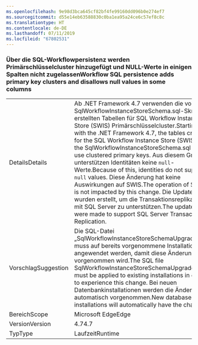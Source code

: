```yaml
---
ms.openlocfilehash: 9e98d3bca645cf82bf4fe99160dd096b0e274ef7
ms.sourcegitcommit: d55e14eb63588830c0ba1ea95a24ce6c57ef8c8c
ms.translationtype: HT
ms.contentlocale: de-DE
ms.lasthandoff: 07/11/2019
ms.locfileid: "67802531"
---
```

### <a name="workflow-sql-persistence-adds-primary-key-clusters-and-disallows-null-values-in-some-columns"></a><span data-ttu-id="6d058-101">Über die SQL-Workflowpersistenz werden Primärschlüsselcluster hinzugefügt und NULL-Werte in einigen Spalten nicht zugelassen</span><span class="sxs-lookup"><span data-stu-id="6d058-101">Workflow SQL persistence adds primary key clusters and disallows null values in some columns</span></span>

|   |   |
|---|---|
|<span data-ttu-id="6d058-102">Details</span><span class="sxs-lookup"><span data-stu-id="6d058-102">Details</span></span>|<span data-ttu-id="6d058-103">Ab .NET Framework 4.7 verwenden die vom SqlWorkflowInstanceStoreSchema.sql-Skript erstellten Tabellen für SQL Workflow Instance Store (SWIS) Primärschlüsselcluster.</span><span class="sxs-lookup"><span data-stu-id="6d058-103">Starting with the .NET Framework 4.7, the tables created for the SQL Workflow Instance Store (SWIS) by the SqlWorkflowInstanceStoreSchema.sql script use clustered primary keys.</span></span> <span data-ttu-id="6d058-104">Aus diesem Grund unterstützen Identitäten keine <code>null</code>-Werte.</span><span class="sxs-lookup"><span data-stu-id="6d058-104">Because of this, identities do not support <code>null</code> values.</span></span> <span data-ttu-id="6d058-105">Diese Änderung hat keine Auswirkungen auf SWIS.</span><span class="sxs-lookup"><span data-stu-id="6d058-105">The operation of SWIS is not impacted by this change.</span></span> <span data-ttu-id="6d058-106">Die Updates wurden erstellt, um die Transaktionsreplikation mit SQL Server zu unterstützen.</span><span class="sxs-lookup"><span data-stu-id="6d058-106">The updates were made to support SQL Server Transactional Replication.</span></span>|
|<span data-ttu-id="6d058-107">Vorschlag</span><span class="sxs-lookup"><span data-stu-id="6d058-107">Suggestion</span></span>|<span data-ttu-id="6d058-108">Die SQL-Datei „SqlWorkflowInstanceStoreSchemaUpgrade.sql“ muss auf bereits vorgenommene Installationen angewendet werden, damit diese Änderung vorgenommen wird.</span><span class="sxs-lookup"><span data-stu-id="6d058-108">The SQL file SqlWorkflowInstanceStoreSchemaUpgrade.sql must be applied to existing installations in order to experience this change.</span></span> <span data-ttu-id="6d058-109">Bei neuen Datenbankinstallationen werden die Änderungen automatisch vorgenommen.</span><span class="sxs-lookup"><span data-stu-id="6d058-109">New database installations will automatically have the change.</span></span>|
|<span data-ttu-id="6d058-110">Bereich</span><span class="sxs-lookup"><span data-stu-id="6d058-110">Scope</span></span>|<span data-ttu-id="6d058-111">Microsoft Edge</span><span class="sxs-lookup"><span data-stu-id="6d058-111">Edge</span></span>|
|<span data-ttu-id="6d058-112">Version</span><span class="sxs-lookup"><span data-stu-id="6d058-112">Version</span></span>|<span data-ttu-id="6d058-113">4.7</span><span class="sxs-lookup"><span data-stu-id="6d058-113">4.7</span></span>|
|<span data-ttu-id="6d058-114">Typ</span><span class="sxs-lookup"><span data-stu-id="6d058-114">Type</span></span>|<span data-ttu-id="6d058-115">Laufzeit</span><span class="sxs-lookup"><span data-stu-id="6d058-115">Runtime</span></span>|

